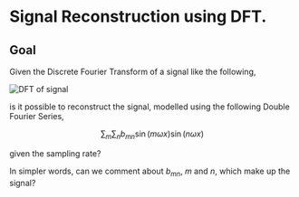 # Signal Reconstruction using DFT.

## Goal

Given the Discrete Fourier Transform of a signal like the following, 

![DFT of signal](assets/DFT.png)

is it possible to reconstruct the signal, modelled using the following Double Fourier Series,
```math
\sum_{m}\sum_{n} b_{mn}\sin\left( m\omega x \right)\sin\left( n\omega x \right)
```
given the sampling rate?

In simpler words, can we comment about $b_{mn}$, $m$ and $n$, which make up the signal?
